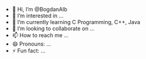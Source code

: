 - 👋 Hi, I’m @BogdanAlb
- 👀 I’m interested in ...
- 🌱 I’m currently learning C Programming, C++, Java
- 💞️ I’m looking to collaborate on ...
- 📫 How to reach me ...
- 😄 Pronouns: ...
- ⚡ Fun fact: ...

<!---
BogdanAlb/BogdanAlb is a ✨ special ✨ repository because its `README.md` (this file) appears on your GitHub profile.
You can click the Preview link to take a look at your changes.
--->
